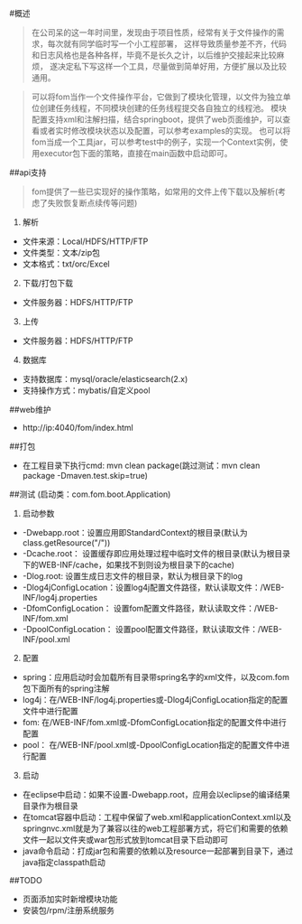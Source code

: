 #概述
> 在公司呆的这一年时间里，发现由于项目性质，经常有关于文件操作的需求，每次就有同学临时写一个小工程部署，
> 这样导致质量参差不齐，代码和日志风格也是各种各样，毕竟不是长久之计，以后维护交接起来比较麻烦，
> 遂决定私下写这样一个工具，尽量做到简单好用，方便扩展以及比较通用。

> 可以将fom当作一个文件操作平台，它做到了模块化管理，以文件为独立单位创建任务线程，不同模块创建的任务线程提交各自独立的线程池。
> 模块配置支持xml和注解扫描，结合springboot，提供了web页面维护，可以查看或者实时修改模块状态以及配置，可以参考examples的实现。
> 也可以将fom当成一个工具jar，可以参考test中的例子，实现一个Context实例，使用executor包下面的策略，直接在main函数中启动即可。

##api支持 
> fom提供了一些已实现好的操作策略，如常用的文件上传下载以及解析(考虑了失败恢复断点续传等问题)
1. 解析
* 文件来源：Local/HDFS/HTTP/FTP
* 文件类型：文本/zip包
* 文本格式：txt/orc/Excel
2. 下载/打包下载
* 文件服务器：HDFS/HTTP/FTP
3. 上传
* 文件服务器：HDFS/HTTP/FTP
4. 数据库
* 支持数据库：mysql/oracle/elasticsearch(2.x)
* 支持操作方式：mybatis/自定义pool

##web维护
* http://ip:4040/fom/index.html

##打包
* 在工程目录下执行cmd: mvn clean package(跳过测试：mvn clean package -Dmaven.test.skip=true)

##测试 (启动类：com.fom.boot.Application)
1. 启动参数
* -Dwebapp.root：设置应用即StandardContext的根目录(默认为class.getResource("/"))
* -Dcache.root：  设置缓存即应用处理过程中临时文件的根目录(默认为根目录下的WEB-INF/cache，如果找不到则设为根目录下的cache)
* -Dlog.root:    设置生成日志文件的根目录，默认为根目录下的log
* -Dlog4jConfigLocation：设置log4j配置文件路径，默认读取文件：/WEB-INF/log4j.properties
* -DfomConfigLocation：    设置fom配置文件路径，默认读取文件：/WEB-INF/fom.xml
* -DpoolConfigLocation：  设置pool配置文件路径，默认读取文件：/WEB-INF/pool.xml
2. 配置
* spring：应用启动时会加载所有目录带spring名字的xml文件，以及com.fom包下面所有的spring注解
* log4j：在/WEB-INF/log4j.properties或-Dlog4jConfigLocation指定的配置文件中进行配置
* fom:   在/WEB-INF/fom.xml或-DfomConfigLocation指定的配置文件中进行配置
* pool：  在/WEB-INF/pool.xml或-DpoolConfigLocation指定的配置文件中进行配置
3. 启动
* 在eclipse中启动：如果不设置-Dwebapp.root，应用会以eclipse的编译结果目录作为根目录
* 在tomcat容器中启动：工程中保留了web.xml和applicationContext.xml以及springnvc.xml就是为了兼容以往的web工程部署方式，将它们和需要的依赖文件一起以文件夹或war包形式放到tomcat目录下启动即可
* java命令启动：打成jar包和需要的依赖以及resource一起部署到目录下，通过java指定classpath启动

##TODO
* 页面添加实时新增模块功能
* 安装包/rpm/注册系统服务



